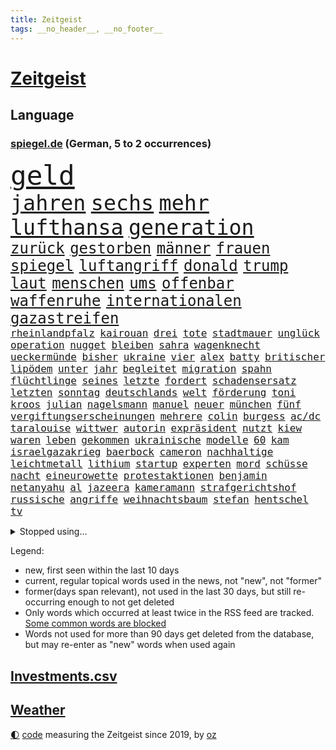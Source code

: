 ```yaml
---
title: Zeitgeist
tags: __no_header__, __no_footer__
---
```


# [Zeitgeist](https://oliz.io/zeitgeist/)

## Language

<h3><a href="https://www.spiegel.de" target="_blank">spiegel.de</a> (German, 5 to 2 occurrences)</h3>
<p style="font-family:monospace">
<span style="font-size:32pt"><a href="news_links.html#geld" class="current">geld</a></span>
<br>
<span style="font-size:25pt"><a href="news_links.html#jahren" class="current">jahren</a></span>
<span style="font-size:25pt"><a href="news_links.html#sechs" class="current">sechs</a></span>
<span style="font-size:25pt"><a href="news_links.html#mehr" class="current">mehr</a></span>
<span style="font-size:25pt"><a href="news_links.html#lufthansa" class="current">lufthansa</a></span>
<span style="font-size:25pt"><a href="news_links.html#generation" class="current">generation</a></span>
<br>
<span style="font-size:18pt"><a href="news_links.html#zurück" class="current">zurück</a></span>
<span style="font-size:18pt"><a href="news_links.html#gestorben" class="current">gestorben</a></span>
<span style="font-size:18pt"><a href="news_links.html#männer" class="current">männer</a></span>
<span style="font-size:18pt"><a href="news_links.html#frauen" class="current">frauen</a></span>
<span style="font-size:18pt"><a href="news_links.html#spiegel" class="current">spiegel</a></span>
<span style="font-size:18pt"><a href="news_links.html#luftangriff" class="current">luftangriff</a></span>
<span style="font-size:18pt"><a href="news_links.html#donald" class="current">donald</a></span>
<span style="font-size:18pt"><a href="news_links.html#trump" class="current">trump</a></span>
<span style="font-size:18pt"><a href="news_links.html#laut" class="current">laut</a></span>
<span style="font-size:18pt"><a href="news_links.html#menschen" class="current">menschen</a></span>
<span style="font-size:18pt"><a href="news_links.html#ums" class="current">ums</a></span>
<span style="font-size:18pt"><a href="news_links.html#offenbar" class="current">offenbar</a></span>
<span style="font-size:18pt"><a href="news_links.html#waffenruhe" class="current">waffenruhe</a></span>
<span style="font-size:18pt"><a href="news_links.html#internationalen" class="current">internationalen</a></span>
<span style="font-size:18pt"><a href="news_links.html#gazastreifen" class="current">gazastreifen</a></span>
<br>
<span style="font-size:12pt"><a href="news_links.html#rheinlandpfalz" class="current">rheinlandpfalz</a></span>
<span style="font-size:12pt"><a href="news_links.html#kairouan" class="new">kairouan</a></span>
<span style="font-size:12pt"><a href="news_links.html#drei" class="current">drei</a></span>
<span style="font-size:12pt"><a href="news_links.html#tote" class="current">tote</a></span>
<span style="font-size:12pt"><a href="news_links.html#stadtmauer" class="new">stadtmauer</a></span>
<span style="font-size:12pt"><a href="news_links.html#unglück" class="current">unglück</a></span>
<span style="font-size:12pt"><a href="news_links.html#operation" class="new">operation</a></span>
<span style="font-size:12pt"><a href="news_links.html#nugget" class="new">nugget</a></span>
<span style="font-size:12pt"><a href="news_links.html#bleiben" class="current">bleiben</a></span>
<span style="font-size:12pt"><a href="news_links.html#sahra" class="current">sahra</a></span>
<span style="font-size:12pt"><a href="news_links.html#wagenknecht" class="current">wagenknecht</a></span>
<span style="font-size:12pt"><a href="news_links.html#ueckermünde" class="new">ueckermünde</a></span>
<span style="font-size:12pt"><a href="news_links.html#bisher" class="current">bisher</a></span>
<span style="font-size:12pt"><a href="news_links.html#ukraine" class="current">ukraine</a></span>
<span style="font-size:12pt"><a href="news_links.html#vier" class="current">vier</a></span>
<span style="font-size:12pt"><a href="news_links.html#alex" class="current">alex</a></span>
<span style="font-size:12pt"><a href="news_links.html#batty" class="new">batty</a></span>
<span style="font-size:12pt"><a href="news_links.html#britischer" class="current">britischer</a></span>
<span style="font-size:12pt"><a href="news_links.html#lipödem" class="new">lipödem</a></span>
<span style="font-size:12pt"><a href="news_links.html#unter" class="current">unter</a></span>
<span style="font-size:12pt"><a href="news_links.html#jahr" class="current">jahr</a></span>
<span style="font-size:12pt"><a href="news_links.html#begleitet" class="current">begleitet</a></span>
<span style="font-size:12pt"><a href="news_links.html#migration" class="current">migration</a></span>
<span style="font-size:12pt"><a href="news_links.html#spahn" class="current">spahn</a></span>
<span style="font-size:12pt"><a href="news_links.html#flüchtlinge" class="current">flüchtlinge</a></span>
<span style="font-size:12pt"><a href="news_links.html#seines" class="current">seines</a></span>
<span style="font-size:12pt"><a href="news_links.html#letzte" class="current">letzte</a></span>
<span style="font-size:12pt"><a href="news_links.html#fordert" class="current">fordert</a></span>
<span style="font-size:12pt"><a href="news_links.html#schadensersatz" class="current">schadensersatz</a></span>
<span style="font-size:12pt"><a href="news_links.html#letzten" class="current">letzten</a></span>
<span style="font-size:12pt"><a href="news_links.html#sonntag" class="current">sonntag</a></span>
<span style="font-size:12pt"><a href="news_links.html#deutschlands" class="current">deutschlands</a></span>
<span style="font-size:12pt"><a href="news_links.html#welt" class="current">welt</a></span>
<span style="font-size:12pt"><a href="news_links.html#förderung" class="current">förderung</a></span>
<span style="font-size:12pt"><a href="news_links.html#toni" class="new">toni</a></span>
<span style="font-size:12pt"><a href="news_links.html#kroos" class="new">kroos</a></span>
<span style="font-size:12pt"><a href="news_links.html#julian" class="current">julian</a></span>
<span style="font-size:12pt"><a href="news_links.html#nagelsmann" class="current">nagelsmann</a></span>
<span style="font-size:12pt"><a href="news_links.html#manuel" class="current">manuel</a></span>
<span style="font-size:12pt"><a href="news_links.html#neuer" class="current">neuer</a></span>
<span style="font-size:12pt"><a href="news_links.html#münchen" class="current">münchen</a></span>
<span style="font-size:12pt"><a href="news_links.html#fünf" class="current">fünf</a></span>
<span style="font-size:12pt"><a href="news_links.html#vergiftungserscheinungen" class="new">vergiftungserscheinungen</a></span>
<span style="font-size:12pt"><a href="news_links.html#mehrere" class="current">mehrere</a></span>
<span style="font-size:12pt"><a href="news_links.html#colin" class="current">colin</a></span>
<span style="font-size:12pt"><a href="news_links.html#burgess" class="new">burgess</a></span>
<span style="font-size:12pt"><a href="news_links.html#ac/dc" class="new">ac/dc</a></span>
<span style="font-size:12pt"><a href="news_links.html#taralouise" class="new">taralouise</a></span>
<span style="font-size:12pt"><a href="news_links.html#wittwer" class="new">wittwer</a></span>
<span style="font-size:12pt"><a href="news_links.html#autorin" class="current">autorin</a></span>
<span style="font-size:12pt"><a href="news_links.html#expräsident" class="current">expräsident</a></span>
<span style="font-size:12pt"><a href="news_links.html#nutzt" class="current">nutzt</a></span>
<span style="font-size:12pt"><a href="news_links.html#kiew" class="current">kiew</a></span>
<span style="font-size:12pt"><a href="news_links.html#waren" class="current">waren</a></span>
<span style="font-size:12pt"><a href="news_links.html#leben" class="current">leben</a></span>
<span style="font-size:12pt"><a href="news_links.html#gekommen" class="current">gekommen</a></span>
<span style="font-size:12pt"><a href="news_links.html#ukrainische" class="current">ukrainische</a></span>
<span style="font-size:12pt"><a href="news_links.html#modelle" class="current">modelle</a></span>
<span style="font-size:12pt"><a href="news_links.html#60" class="current">60</a></span>
<span style="font-size:12pt"><a href="news_links.html#kam" class="current">kam</a></span>
<span style="font-size:12pt"><a href="news_links.html#israelgazakrieg" class="current">israelgazakrieg</a></span>
<span style="font-size:12pt"><a href="news_links.html#baerbock" class="current">baerbock</a></span>
<span style="font-size:12pt"><a href="news_links.html#cameron" class="current">cameron</a></span>
<span style="font-size:12pt"><a href="news_links.html#nachhaltige" class="current">nachhaltige</a></span>
<span style="font-size:12pt"><a href="news_links.html#leichtmetall" class="new">leichtmetall</a></span>
<span style="font-size:12pt"><a href="news_links.html#lithium" class="new">lithium</a></span>
<span style="font-size:12pt"><a href="news_links.html#startup" class="current">startup</a></span>
<span style="font-size:12pt"><a href="news_links.html#experten" class="current">experten</a></span>
<span style="font-size:12pt"><a href="news_links.html#mord" class="current">mord</a></span>
<span style="font-size:12pt"><a href="news_links.html#schüsse" class="current">schüsse</a></span>
<span style="font-size:12pt"><a href="news_links.html#nacht" class="current">nacht</a></span>
<span style="font-size:12pt"><a href="news_links.html#eineurowette" class="new">eineurowette</a></span>
<span style="font-size:12pt"><a href="news_links.html#protestaktionen" class="new">protestaktionen</a></span>
<span style="font-size:12pt"><a href="news_links.html#benjamin" class="current">benjamin</a></span>
<span style="font-size:12pt"><a href="news_links.html#netanyahu" class="current">netanyahu</a></span>
<span style="font-size:12pt"><a href="news_links.html#al" class="current">al</a></span>
<span style="font-size:12pt"><a href="news_links.html#jazeera" class="current">jazeera</a></span>
<span style="font-size:12pt"><a href="news_links.html#kameramann" class="new">kameramann</a></span>
<span style="font-size:12pt"><a href="news_links.html#strafgerichtshof" class="current">strafgerichtshof</a></span>
<span style="font-size:12pt"><a href="news_links.html#russische" class="current">russische</a></span>
<span style="font-size:12pt"><a href="news_links.html#angriffe" class="current">angriffe</a></span>
<span style="font-size:12pt"><a href="news_links.html#weihnachtsbaum" class="current">weihnachtsbaum</a></span>
<span style="font-size:12pt"><a href="news_links.html#stefan" class="current">stefan</a></span>
<span style="font-size:12pt"><a href="news_links.html#hentschel" class="new">hentschel</a></span>
<span style="font-size:12pt"><a href="news_links.html#tv" class="current">tv</a></span>
</p>
<details>
<summary>Stopped using...</summary>
<p class="former" style="font-size:12pt">
aufgerufen(1150) beobachtet(1150) nötig(1150) verweigert(1150) gründer(1149) prüfung(1149) weltweiten(1149) beamte(1148) eskalation(1148) fuß(1148) gestohlen(1148) umfeld(1148) wege(1148) ziemlich(1148) abgang(1147) berichterstattung(1147) gefasst(1147) geholfen(1147) klagen(1147) meldete(1147) vermutlich(1147) 2000(1146) aussicht(1146) dominiert(1146) stimme(1146) strafen(1146) unbekannten(1146) and(1145) berühmt(1145) dauerhaft(1145) demokraten(1145) klimaneutral(1145) landesregierung(1145) reformen(1145) uhr(1145) zählt(1145) enorm(1144) frankfurter(1144) präsentieren(1144) spanier(1144) stich(1144) stoßen(1144) überwinden(1144) arbeitsplatz(1143) bedenken(1143) enttäuscht(1143) mahnt(1143) queen(1143) stürmer(1143) verschoben(1143) öffnen(1143) betreiber(1142) facebook(1142) gemeinden(1142) kalifornien(1142) kennt(1142) männern(1142) niveau(1142) 2016(1141) bundespolizei(1141) endgültig(1141) kämpfer(1141) leute(1141) lüge(1141) regisseur(1141) verändern(1141) deutet(1139) trainiert(1139) verdachts(1139) ausbau(1138) schlimmsten(1138) appell(1137) bekämpfen(1137) freut(1137) hubertus(1137) islamischen(1137) mengen(1137) west(1137) august(1136) besuchen(1136) nord(1136) starken(1136) üben(1136) belarussische(1135) distanz(1135) entscheidenden(1135) ii(1135) siegen(1135) zählen(1135) tokio(1134) werke(1133) william(1133) belegen(1132) bundesstaat(1131) störung(1129) betont(1128) euparlament(1128) februar(1128) gefragt(1128) herr(1128) beschlagnahmt(1126) porsche(1126) königin(1125) ausrüstung(1124) erwischt(1122) dein(1121) journalist(1120) museum(1120) eigenes(1119) teilnahme(1119) ämter(1118) apps(1116) niedrig(1115) vorwürfen(1115) erstochen(1112) besteht(1108) georg(1107) uhaft(1107) teilt(1106) staatlichen(1101) elizabeth(1097) einblicke(1091) mängel(1085) gelangen(1084) polizeiruf(1050) lehrerin(1017) notstand(1001) angebote(965) werte(956) airline(951) lediglich(926) waldbrände(920) flohen(902) zerstörte(888) auswärtige(885) djoković(881) kroatien(881) australischen(864) weibliche(846) zerstörten(845) 700(842) ali(830) drauf(823) teure(819) preiserhöhungen(811) getöteten(807) gehälter(806) hawaii(806) irritiert(806) eindeutig(805) großbank(784) australiens(780) rwe(780) energiekosten(778) russisches(753) kürzer(744) geringer(739) schärfere(735) laura(732) einfacher(731) energiekonzern(729) mache(728) lehrerinnen(724) einziger(722) kretschmann(720) sank(720) lieferung(717) angekündigte(715) pink(714) kriegs(713) kanzlers(708) klappt(706) propaganda(701) geschah(696) inhalte(692) trockenheit(689) desto(687) großbrand(680) explosionen(677) lohnen(662) 2014(661) benötigt(640) absagen(638) fluss(636) beschuss(634) unmittelbar(634) besetzte(630) nebenbei(627) töchter(622) rezession(614) bewusst(613) braunschweig(604) kalt(602) bezeichnen(600) auslöser(593) drohe(593) haare(589) nachfolgerin(583) vermisster(583) besetzen(580) versöhnung(571) el(566) gefällt(566) prominenten(562) 1200(561) mordfall(561) zunahme(556) grünenpolitikerin(553) 110(548) debattiert(546) ramelow(542) verheerend(542) grundschule(538) 54(537) lob(536) irgendwann(534) 86(533) vermissten(532) neustart(528) finde(525) ängste(522) geschichtenewsletter(518) demenz(515) kostete(513) riesig(510) erdbeben(509) landwirtschaft(506) erlegen(504) scheiterten(496) effekt(490) tode(487) island(485) erhielten(484) offenlegen(484) notruf(481) werben(479) beseitigt(475) führten(473) sperren(469) hände(466) tobias(465) ukrainerusslandnews(465) größeres(462) herunter(459) jüngst(458) gott(456) klettert(455) bussen(452) gerechtfertigt(451) lettland(451) fortschritt(441) ausgestattet(438) praktisch(434) winzer(434) spiegelrecherche(432) branchen(430) sohnes(427) kurzen(424) persönlichen(424) immobilienkonzern(420) adidas(419) direktor(418) knappe(413) kocht(413) ausgegeben(410) angewiesen(407) baustellen(399) eric(390) beantragen(387) adolf(377) credit(376) suisse(376) trotzen(376) 21jährige(375) 4(375) serben(374) singt(374) siemens(368) stimmten(368) wechselte(368) verdoppeln(367) skepsis(365) roland(363) steigern(363) 1991(362) interviews(362) landesweiten(362) saarlouis(362) verbannt(357) supermarkt(356) begleitung(354) traut(352) erheblichen(350) marcel(349) erstickt(348) emails(346) hürde(346) kandidieren(346) steine(346) leblos(344) konzernchef(336) lockt(336) bruchteil(335) einkaufszentrum(335) nhl(335) sensation(334) viertagewoche(334) aggressiv(333) nepal(333) überflüssig(329) amtsantritt(328) geschwister(328) prozesse(325) ausstand(324) forscherteam(324) immobilienpreise(322) djirsarai(321) fdpgeneralsekretär(321) aussieht(320) elektrische(320) komplizierten(320) sammlung(320) herstellers(319) täglichen(319) grünenchefin(318) statistik(318) eiltempo(317) erlag(316) profifußball(316) freier(314) gedenken(314) initiative(312) alcaraz(310) konto(309) baden(308) attackierte(307) autofahren(307) umfasst(307) leon(306) anderson(305) 5000(304) steigert(303) ausgerufen(302) angestiegen(301) bundesweiten(301) gedemütigt(301) nicolas(299) eskalierte(297) aktive(294) insekten(294) stürmte(293) segelboot(291) 46(290) tarifverhandlungen(288) hitzewelle(284) ministerpräsidenten(282) kommentare(281) toll(281) weltmeisterin(279) leiterin(277) ausflug(276) einheimischen(276) premiers(276) sportliche(273) stürme(272) komplizen(271) umstellung(270) 30000(269) genervt(269) wagenknechts(267) ausweitung(265) trinkwasser(264) akkus(262) germany(260) beeinflussen(259) gewartet(259) saisonstart(259) slowenien(257) mutterkonzern(254) regulierung(254) ungeklärt(254) 55jährige(253) denkmal(251) hohes(251) tatwaffe(250) sterbehilfe(249) france(247) wiederwahl(246) beides(245) glas(245) bundesverwaltungsgericht(244) ticket(243) verblüffenden(242) wrack(242) social(241) unterschiede(241) kampfjet(240) taiwans(240) aktueller(239) linkspartei(239) einspruch(238) portal(238) zuständigen(238) defekt(237) angeschossen(236) prosieben(236) schnellere(236) bijan(235) länderspiele(235) ubs(234) breites(233) veröffentlichte(233) eintreffen(232) zentrales(232) linkenchef(231) tauben(231) fraktionen(229) solar(229) konzentrieren(228) fußballverband(227) bundesweite(225) schulze(223) sponsor(223) wärmepumpe(223) renommierter(222) samuel(222) experiment(221) lina(220) gegend(217) chips(216) eingeschlagen(216) usamerikanische(216) beleidigung(215) sportart(215) gedenkt(214) hessens(213) kfw(212) spürt(212) eskalieren(211) tennisspielerin(211) versteckt(209) votum(208) arktis(207) mischen(207) mohamed(207) notarzt(207) ken(204) aufgerollt(203) begleitete(203) dir(203) waldbränden(203) strompreise(202) unzureichend(202) genießen(200) attraktion(199) lee(199) selbstversuch(198) dienste(197) mühe(197) umbenennung(197) weltwetterorganisation(197) lüneburg(195) rechter(195) besiegte(194) heiklen(194) nötigen(194) absetzung(191) uskapitol(191) verwechselt(191) motto(190) schwärmt(190) vergabe(190) blockt(189) flüchtlingszahlen(189) pessimistisch(189) energieintensive(188) yeboah(188) blume(187) mohammed(187) wärme(187) brannte(185) kalifornischen(185) pfleger(185) acker(184) finger(184) mangelnden(184) jüdischer(183) länderspiel(183) aussah(179) mobilität(179) scharfen(179) erneuerbarer(178) wuchs(178) zahlungen(178) scott(177) brandstiftung(176) befragt(175) einbestellt(175) ätna(174) einziehen(173) schlepper(173) rumort(172) titelgewinn(172) jet(171) schlagersängerin(171) verdächtig(171) schwieg(170) erkennt(169) gasspeicher(169) talente(169) unterschied(169) zwanzig(169) 78(168) budget(168) abgewehrt(166) leichte(166) made(166) passende(164) niedergang(163) rasen(163) like(162) installation(161) wiederentdeckt(161) fernwärme(160) richtlinien(160) weile(160) motorrad(158) plattformen(158) vorbilder(158) tatverdächtig(157) unterhalb(157) vorsaison(156) lebend(155) gentechnik(153) vereinen(153) zustellung(153) 30jähriger(152) beeinträchtigungen(152) fraktionschefin(152) rechtsradikalen(152) gleichermaßen(151) hinziehen(151) kuriosen(151) stellenabbau(151) toronto(151) geparkten(150) hessische(150) verlief(150) benachteiligt(149) geeignet(149) verhandelten(149) feierabend(148) flüchtlingen(147) händen(147) monatelangem(147) saudischer(147) vertrauter(146) lud(145) mobilfunknetz(144) bewerbungen(143) energy(143) gedauert(143) wählten(143) chipfabrik(142) ecstasy(142) luka(142) länderspielen(142) benötigten(141) besiegen(140) parteifreunde(139) vorrücken(139) aufgrund(138) ausgestorben(138) nachvollziehbar(136) victoria(136) berufsgruppe(135) intensiv(135) verfilmt(135) wattenmeer(135) krankenhauses(134) mitschüler(134) schwitzen(134) winzige(133) vorort(132) wertschätzung(132) k(131) strotzt(131) zelt(131) diskriminierung(130) zweitgrößten(130) bestseller(129) varianten(128) winfried(128) highway(127) polizeistreife(127) service(127) häfen(126) geistliche(125) handlungsbedarf(125) industriestrompreis(125) wahlkommission(125) planet(124) zehnmal(124) aggressives(123) carolin(123) immobilienmarkt(123) megan(123) designer(122) forschern(122) skurriler(122) abneigung(121) ansatz(120) architektur(120) lai(120) oberstes(120) garantien(119) mächtigsten(119) pyrotechnik(118) fremde(117) regierungsbildung(117) rekordtransfer(117) signale(117) marihuana(116) demonstrant(115) kleidungsstück(115) treppe(115) fester(114) harmonie(114) bereitstellen(113) flüchtet(113) kipppunkt(113) erwischte(112) impfung(112) kamikazedrohnen(112) künstlerinnen(110) voigt(110) abschieben(109) durchschnittliche(109) ideologie(108) rapinoe(108) erkämpften(107) riskanten(107) schreckt(106) kraftwerke(105) strafrechtlich(105) topteams(105) fing(104) kiesewetter(104) akute(103) bewaffnet(103) hot(103) leser(103) recklinghausen(103) tagelangen(103) ausnahmezustand(102) fußballerin(102) initiatoren(102) luxusautos(102) rettungswagen(102) roderich(102) öffentlicher(102) austragen(101) dfbkader(101) dürfe(101) geschätzt(101) schmieden(101) us(101) fälschung(100) alaska(99) arbeitsvertrag(99) dialog(99) fahrschein(99) jüdisches(99) ehrung(98) empfindet(98) erfolgreicher(98) inhaber(98) rekonstruktion(98) verkehrsunfall(98) rekordjahr(97) unterschieden(97) gebildet(96) zerstreuen(96) hindernis(95) siri(95) chefinnen(94) klimaschützer(94) kreative(94) bedauert(93) journalistinnen(93) festnetz(92) künstlerischen(92) lackiert(92) buchautorin(91) teslas(91) unschuld(91) gezerre(90) hundebesitzer(90) insider(90) jahresbericht(90) leinwand(90) rennstrecke(90) wework(90) außerordentlichen(89) mobiltelefone(89) ruder(89) verkohlte(89) beute(88) clown(88) kundin(88) notübernahme(88) verzehr(88) bedürfnisse(87) burkina(87) entwicklungsministerin(87) faso(87) flugbereitschaft(87) gräueltaten(87) joseph(87) svenja(87) terminen(87) erklommen(86) gekürzt(86) jared(86) leto(86) trotzte(86) bierhoff(85) bundesdatenschutzbeauftragte(85) ferne(85) füllkrug(85) niclas(85) rabe(85) schärfste(85) windenergie(85) betrunkene(84) endgültigen(84) rufe(84) spieltagen(84) vielfach(84) anker(83) arzneimittelproduktion(83) auswärts(83) autobranche(83) coole(83) erbgut(83) kinohit(83) lost(83) virales(83) arbeitszeiterfassung(82) gemäß(82) raub(82) schusswaffenangriff(82) steuerbetrug(82) ursprünglichen(82) beliebtesten(81) harald(81) mangelhafte(81) modernisierung(81) patientendaten(81) scharfschützengewehren(81) schein(81) sitzungen(81) aktienrente(80) betrunken(80) bombenanschlag(80) reporters(80) sarkozy(80) stromkosten(80) würzburg(80) bghurteil(79) federt(79) schärfer(79) sogenannter(79) väter(79) 52jährige(78) davide(78) jugendstrafe(78) katzen(78) nintendo(78) süddeutsche(78) erweitern(77) eugesetz(77) heutzutage(77) joko(77) klaas(77) algorithmen(76) digitaler(76) gleisen(76) hymne(76) misst(76) reformiert(76) staatsangehörigkeit(76) verbrannte(76) 76(75) tatverdacht(75) umbringen(75) verpflichtungen(75) verschleiern(75) atomkraftwerke(74) deborah(74) gelesen(74) gewässern(74) kussskandal(74) neuling(74) spdgeneralsekretär(74) unvorstellbar(74) auschwitz(73) chemieindustrie(73) diebstählen(73) dringenden(73) eisernen(73) erneuerung(73) monarchen(73) polizeiwache(73) umwerfend(73) berechnen(72) fußballfans(72) kundinnen(72) staatsbibliothek(72) dončić(71) festhält(71) gestaltet(71) kussattacke(71) moderatorin(71) privatfernsehen(71) staatsschulden(71) strompreis(71) verbracht(71) versenkte(71) ausfällen(70) dallas(70) darstellen(70) herkunftsländern(70) kebekus(70) spannende(70) streamen(70) veranlasst(70) bundesverkehrsminister(69) charité(69) energisch(69) flüchtlingspolitik(69) herzprobleme(69) sardinien(69) verspätet(69) absolvierte(68) dokumentation(68) irrsinn(68) people(68) usforscher(68) zauberer(68) zugeht(68) 12000(67) 55jähriger(67) biopic(67) chili(67) drakonische(67) hazel(67) jährt(67) mikrochip(67) rage(67) auszahlen(66) bischof(66) friedens(66) güter(66) luxusuhr(66) morddrohungen(66) ohio(66) publikumsliebling(66) rehabilitiert(66) rettungshubschrauber(66) beckmann(65) comedian(65) dozent(65) erfolgs(65) ludwigshafen(65) zweijährige(65) 133(64) eingeschränkt(64) klischee(64) lesung(64) paddelte(64) identifizierung(63) infos(63) kürt(63) lehramtsstudium(63) nachnominiert(63) scholz'(63) tauruswaffen(63) annahme(62) g7(62) lindert(62) tuvalu(62) töteten(62) entziehen(61) expertin(61) harrte(61) personenschützer(61) umweltschützern(61) usabgeordnete(61) zentralrat(61) außergewöhnliche(60) befristungen(60) luftraums(60) umkleidekabine(60) verblüffend(60) 54jähriger(59) mehrmals(59) norderney(59) pressefreiheit(59) sportwelt(59) stromsteuer(59) vervielfacht(59) bundesinnenministerium(58) humoristen(58) längerem(58) lösegeld(58) spezialkräften(58) weitreichenden(58) antisemitischer(57) befördert(57) busunfall(57) störungen(57) anbau(56) chat(56) stücke(56) verbrennungen(56) veteranentag(56) betriebsrat(55) flüchtig(55) geröll(55) haakon(55) naomi(55) revolutionswächter(55) verschlossenen(55) benennen(54) egger(54) gewünscht(54) hausaufgaben(54) linden(54) mitbringen(54) nationalsozialisten(54) osteuropa(54) rekordbüchern(54) bahnsteig(53) bahnstrecke(53) gelebt(53) komiker(53) aufgeteilt(52) beherbergen(52) brandstifter(52) eusanktionen(52) feuerwehreinsatz(52) gezielte(52) massives(52) surft(52) verzweifeln(52) angehende(51) vertreibung(51) drehbuchautorin(50) flieht(50) schulhof(50) zugstrecke(50) affen(49) blinder(49) helmutkohlallee(49) kloster(49) mobbing(49) tournee(49) trail(49) usstar(49) verschanzt(49) 41jährige(48) abgasnorm(48) abzugeben(48) einiger(48) flüchtlingsunterkunft(48) fürst(48) gasfelder(48) nassen(48) northern(48) nähern(48) tabellenkeller(48) wütend(48) angestellt(47) bundesstaaten(47) chatgpthersteller(47) einflussreichen(47) loriot(47) medizinische(47) vereins(47) vorführt(47) bist(46) gerechnet(46) nervös(46) scharen(46) studierendenwerk(46) fassung(45) finals(45) fuhren(45) rechtsstaat(45) umwege(45) üppigen(45) bundestagspräsidentin(44) butler(44) bärbel(44) furore(44) gesiegt(44) hackerangriff(44) haftbefehle(44) insektensterben(44) radikaler(44) spielfeld(44) zeitverschwendung(44) del(43) jordanien(43) psgfans(43) schuften(43) wohlbefinden(43) fassade(42) gespeichert(42) guerreiro(42) klassenzimmer(42) raphaël(42) sicherheitsvorkehrungen(42) gummersbach(41) hurricane(41) vielfältig(41) mehrarbeit(40) rebellieren(40) schmerzt(40) verhungert(40) 24jähriger(39) 25jährige(39) förderbank(39) migrationsbeauftragter(39) offline(39) stamp(39) allheilmittel(38) elbtunnel(38) enormer(38) eubeitritt(38) großzügigen(38) mittelfeldspieler(38) portion(38) rechtspopulistische(38) terrors(38) wiedervereinigung(38) überraschende(38) asylbewerberunterkunft(37) biss(37) heuferumlauf(37) literarische(37) streifenwagen(37) teilung(37) beherrschen(36) hamasmitglieder(36) terroristische(36) thronfolger(36) weltordnung(36) überdurchschnittliches(36) finanzhilfen(35) israel/gaza(35) milliardenschwerer(35) ndr(35) zeitinterview(35) autozulieferer(34) bejubeln(34) blutvergießen(34) cornelia(34) demokratin(34) israelfeindliche(34) kaufhaus(34) mesut(34) neukölln(34) strandet(34) sz(34) vorindustriellen(34) antreibt(33) auswerten(33) draisaitl(33) edmonton(33) eingefahren(33) gibson(33) oilers(33) parallele(33) riegelt(33) steuerreform(33) beziehungsstreit(32) gwyneth(32) interne(32) paltrow(32) panzerabwehrrakete(32) server(32) sportwagen(32) bombardement(31) container(31) diplomatin(31) entstehung(31) palästinenserin(31) rechtsextrem(31) waschen(31) antiisraeldemo(30) beteuert(30) gescheiterte(30) hamasüberfall(30) late(30) maren(30) muslimischen(30) nächten(30) sicherheitsexperten(30) hilfsgelder(29) kehrte(29) lokalpolitiker(29) schwächelnden(29) vage(29) weiden(29) abtreten(28) kingdom(28) niedrige(28) spiegelreporterin(28) verfassungswidrig(28) 1985(27) adania(27) antiisraelische(27) buchmesse(27) engen(27) gedrückt(27) geschleust(27) greifswald(27) israelfeinde(27) remmos(27) shibli(27) wackeln(27) 20jährigen(26) konstruktiv(26) misslang(26) oberstdorf(26) orchester(26) solange(26) tagebuch(26) verlauf(26) zeitfenster(26) zugunsten(26) attest(25) einwohnern(25) holger(25) hollywoodstars(25) jüdinnen(25) rafah(25) rune(25) schlimmen(25) tennisprofi(25) tvjournalist(25) ärztliches(25) bahndamm(24) existenzrecht(24) haifa(24) hess(24) inneneinrichtung(24) nacktem(24) oberkörper(24) patriots(24) schleuserrings(24) tabellenplatz(24) tories(24) bezahlkarte(23) business(23) debattieren(23) höchstem(23) trällern(23) tunnelsystem(23) agiert(22) anfällig(22) auflöst(22) ausruf(22) autolobby(22) eignen(22) machbare(22) applezulieferer(21) deutschlandreise(21) foxconn(21) regional(21) verwenden(21) absichern(20) anleihen(20) apparat(20) beihilfe(20) beirut(20) hilfslieferungen(20) verschollenes(20) hoffnungslosigkeit(19) sonderzahlung(19) wandergruppe(19) 1938(18) alaa(18) betroffener(18) frachterkollision(18) hasst(18) koordinator(18) millionenschatz(18) mindeststeuer(18) planungsbeschleunigung(18) unterzeichner(18) abgefahren(17) aufzeichnungen(17) charts(17) europäischer(17) toben(17) tochterfirma(17) auftraggeber(16) blutdruck(16) hamasstellungen(16) mangelndes(16) woanders(16) angeschlagene(15) atef(15) db(15) dichtmachen(15) mitgestalten(15) präsidentschaftsbewerbung(15) schmutzige(15) unkrautvernichter(15) cnninterview(14) gesurft(14) klebt(14) quadrat(14) raptors(14) schalten(14) ware(14) aktionäre(13) aufschluss(13) ausführlich(13) sabine(13) umweltfragen(13) abzuwenden(12) gibt's(12) kritischer(12) kulturszene(12) mär(12) protestmarsch(12) streaming(12) windkraftkrise(12) anwar(11) dauerrivalen(11) ghazi(11) israelhamas(11) komfortzone(11) stefanos(11)
</p>
</details>
<p>Legend:
<ul>
<li><span class="new">new</span>, first seen within the last 10 days</li>
<li><span class="current">current</span>, regular topical words used in the news, not "new", not "former"</li>
<li><span class="former">former(days span relevant)</span>, not used in the last 30 days, but still re-occurring enough to not get deleted</li>
<li>Only words which occurred at least twice in the RSS feed are tracked. <a href="language/filters.py">Some common words are blocked</a></li>
<li>Words not used for more than 90 days get deleted from the database, but may re-enter as "new" words when used again</li>
</ul>
</p>

## [Investments](investments.html)[.csv](investments.csv)

## [Weather](weather.html)

<footer>
<a href="javascript:toggleTheme()" class="nav">🌓</a>
<a href="https://github.com/ooz/zeitgeist">code</a> measuring the Zeitgeist since 2019, by <a href="https://oliz.io">oz</a>
</footer>
